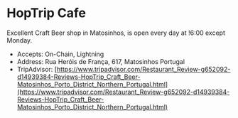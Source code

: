 # HopTrip Cafe
Excellent Craft Beer shop in Matosinhos, is open every day at !6:00 except Monday.

* Accepts: On-Chain, Lightning
* Address:  Rua Heróis de França, 617, Matosinhos Portugal
* TripAdvisor: [https://www.tripadvisor.com/Restaurant_Review-g652092-d14939384-Reviews-HopTrip_Craft_Beer-Matosinhos_Porto_District_Northern_Portugal.html](https://www.tripadvisor.com/Restaurant_Review-g652092-d14939384-Reviews-HopTrip_Craft_Beer-Matosinhos_Porto_District_Northern_Portugal.html)
